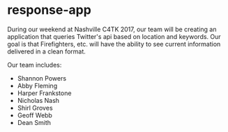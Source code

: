 # response-app

During our weekend at Nashville C4TK 2017, our team will be creating an application that queries Twitter's api based on location and keywords. Our goal is that Firefighters, etc. will have the ability to see current information delivered in a clean format.

Our team includes:
* Shannon Powers
* Abby Fleming
* Harper Frankstone
* Nicholas Nash
* Shirl Groves
* Geoff Webb
* Dean Smith
